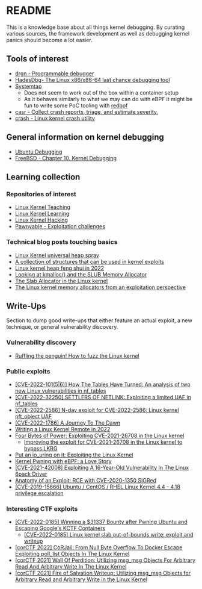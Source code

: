 # README

This is a knowledge base about all things kernel debugging.
By curating various sources, the framework development as well as debugging kernel panics should become a lot easier.

## Tools of interest

* [drgn - Programmable debugger](https://github.com/osandov/drgn)
* [HadesDbg- The Linux x86/x86-64 last chance debugging tool](https://github.com/h311d1n3r/HadesDbg)
* [Systemtap](https://sourceware.org/systemtap/documentation.html)
  * Does not seem to work out of the box within a container setup
  * As it behaves similarly to what we may can do with eBPF it might be fun to write some PoC tooling with [redbpf](https://github.com/foniod/redbpf)
* [casr - Collect crash reports, triage, and estimate severity.](https://github.com/ispras/casr)
* [crash - Linux kernel crash utility](https://github.com/crash-utility/crash)

## General information on kernel debugging

* [Ubuntu Debugging](https://wiki.ubuntu.com/Kernel/Debugging)
* [FreeBSD - Chapter 10. Kernel Debugging](https://docs.freebsd.org/en/books/developers-handbook/kerneldebug/)

## Learning collection

### Repositories of interest

* [Linux Kernel Teaching](https://linux-kernel-labs.github.io/refs/heads/master/)
* [Linux Kernel Learning](https://github.com/ocastejon/linux-kernel-learning)
* [Linux Kernel Hacking](https://github.coqm/xcellerator/linux_kernel_hacking)
* [Pawnyable - Exploitation challenges](https://github.com/ptr-yudai/pawnyable)

### Technical blog posts touching basics

* [Linux Kernel universal heap spray](https://duasynt.com/blog/linux-kernel-heap-spray)
* [A collection of structures that can be used in kernel exploits](https://ptr-yudai.hatenablog.com/entry/2020/03/16/165628)
* [Linux kernel heap feng shui in 2022](https://duasynt.com/blog/linux-kernel-heap-feng-shui-2022)
* [Looking at kmalloc() and the SLUB Memory Allocator](https://ruffell.nz/programming/writeups/2019/02/15/looking-at-kmalloc-and-the-slub-memory-allocator.html)
* [The Slab Allocator in the Linux kernel](https://hammertux.github.io/slab-allocator)
* [The Linux kernel memory allocators from an exploitation perspective](https://argp.github.io/2012/01/03/linux-kernel-heap-exploitation/)

## Write-Ups

Section to dump good write-ups that either feature an actual exploit, a new technique, or general vulnerability discovery.

### Vulnerability discovery

* [Ruffling the penguin! How to fuzz the Linux kernel](https://hackmag.com/security/linux-fuzzing/)

### Public exploits

* [[CVE-2022-101(5|6)] How The Tables Have Turned: An analysis of two new Linux vulnerabilities in nf_tables](https://blog.dbouman.nl/2022/04/02/How-The-Tables-Have-Turned-CVE-2022-1015-1016/)
* [[CVE-2022-32250] SETTLERS OF NETLINK: Exploiting a limited UAF in nf_tables](https://research.nccgroup.com/2022/09/01/settlers-of-netlink-exploiting-a-limited-uaf-in-nf_tables-cve-2022-32250/)
* [[CVE-2022-2586] N-day exploit for CVE-2022-2586: Linux kernel nft_object UAF](https://www.openwall.com/lists/oss-security/2022/08/29/5)
* [[CVE-2022-1786] A Journey To The Dawn](https://blog.kylebot.net/2022/10/16/CVE-2022-1786/)
* [Writing a Linux Kernel Remote in 2022](https://blog.immunityinc.com/p/writing-a-linux-kernel-remote-in-2022/)
* [Four Bytes of Power: Exploiting CVE-2021-26708 in the Linux kernel](https://a13xp0p0v.github.io/2021/02/09/CVE-2021-26708.html)
  * [Improving the exploit for CVE-2021-26708 in the Linux kernel to bypass LKRG](https://a13xp0p0v.github.io/2021/08/25/lkrg-bypass.html)
* [Put an io_uring on it: Exploiting the Linux Kernel](https://www.graplsecurity.com/post/iou-ring-exploiting-the-linux-kernel)
* [Kernel Pwning with eBPF: a Love Story](https://www.graplsecurity.com/post/kernel-pwning-with-ebpf-a-love-story)
* [[CVE-2021-42008] Exploiting A 16-Year-Old Vulnerability In The Linux 6pack Driver](https://syst3mfailure.io/sixpack-slab-out-of-bounds)
* [Anatomy of an Exploit: RCE with CVE-2020-1350 SIGRed](https://www.graplsecurity.com/post/anatomy-of-an-exploit-rce-with-cve-2020-1350-sigred)
* [[CVE-2019-15666] Ubuntu / CentOS / RHEL Linux Kernel 4.4 - 4.18 privilege escalation](https://duasynt.com/blog/ubuntu-centos-redhat-privesc)

### Interesting CTF exploits

* [[CVE-2022-0185] Winning a $31337 Bounty after Pwning Ubuntu and Escaping Google's KCTF Containers](https://www.willsroot.io/2022/01/cve-2022-0185.html)
  * [[CVE-2022-0185] Linux kernel slab out-of-bounds write: exploit and writeup](https://www.openwall.com/lists/oss-security/2022/01/25/14)
* [[corCTF 2022] CoRJail: From Null Byte Overflow To Docker Escape Exploiting poll_list Objects In The Linux Kernel](https://syst3mfailure.io/corjail)
* [[corCTF 2021] Wall Of Perdition: Utilizing msg_msg Objects For Arbitrary Read And Arbitrary Write In The Linux Kernel](https://syst3mfailure.io/wall-of-perdition)
* [[corCTF 2021] Fire of Salvation Writeup: Utilizing msg_msg Objects for Arbitrary Read and Arbitrary Write in the Linux Kernel](https://www.willsroot.io/2021/08/corctf-2021-fire-of-salvation-writeup.html)

